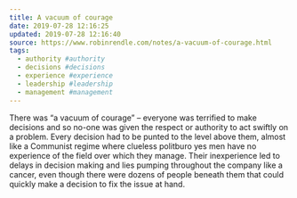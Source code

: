 ```yaml
---
title: A vacuum of courage
date: 2019-07-28 12:16:25
updated: 2019-07-28 12:16:40
source: https://www.robinrendle.com/notes/a-vacuum-of-courage.html
tags:
  - authority #authority
  - decisions #decisions
  - experience #experience
  - leadership #leadership
  - management #management
---
```

There was “a vacuum of courage” – everyone was terrified to make decisions and so no-one was given the respect or authority to act swiftly on a problem. Every decision had to be punted to the level above them, almost like a Communist regime where clueless politburo yes men have no experience of the field over which they manage. Their inexperience led to delays in decision making and lies pumping throughout the company like a cancer, even though there were dozens of people beneath them that could quickly make a decision to fix the issue at hand.